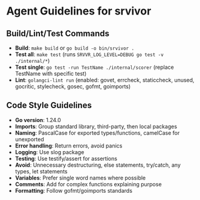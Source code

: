 # Agent Guidelines for srvivor

## Build/Lint/Test Commands
- **Build**: `make build` or `go build -o bin/srvivor .`
- **Test all**: `make test` (runs `SRVVR_LOG_LEVEL=DEBUG go test -v ./internal/*`)
- **Test single**: `go test -run TestName ./internal/scorer` (replace TestName with specific test)
- **Lint**: `golangci-lint run` (enabled: govet, errcheck, staticcheck, unused, gocritic, stylecheck, gosec, gofmt, goimports)

## Code Style Guidelines
- **Go version**: 1.24.0
- **Imports**: Group standard library, third-party, then local packages
- **Naming**: PascalCase for exported types/functions, camelCase for unexported
- **Error handling**: Return errors, avoid panics
- **Logging**: Use slog package
- **Testing**: Use testify/assert for assertions
- **Avoid**: Unnecessary destructuring, else statements, try/catch, any types, let statements
- **Variables**: Prefer single word names where possible
- **Comments**: Add for complex functions explaining purpose
- **Formatting**: Follow gofmt/goimports standards